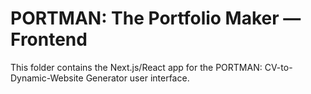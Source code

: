 # PORTMAN: The Portfolio Maker — Frontend

This folder contains the Next.js/React app for the PORTMAN: CV-to-Dynamic-Website Generator user interface.
